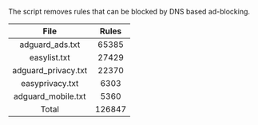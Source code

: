 The script removes rules that can be blocked by DNS based ad-blocking.


| File | Rules |
|:----:|:-----:|
| adguard_ads.txt | 65385 |
| easylist.txt | 27429 |
| adguard_privacy.txt | 22370 |
| easyprivacy.txt | 6303 |
| adguard_mobile.txt | 5360 |
| Total | 126847 |